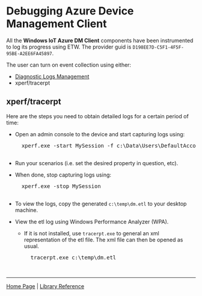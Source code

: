 # Debugging Azure Device Management Client

All the **Windows IoT Azure DM Client** components have been instrumented to log its progress using ETW. The provider guid is `D198EE7D-C5F1-4F5F-95BE-A2EE6FA45897`.

The user can turn on event collection using either:

- [Diagnostic Logs Management](diagnostic-logs-management.md)
- xperf/tracerpt 

## xperf/tracerpt

Here are the steps you need to obtain detailed logs for a certain period of time:

- Open an admin console to the device and start capturing logs using:

    <pre>
    xperf.exe -start MySession -f c:\Data\Users\DefaultAccount\AppData\Local\Temp\dm.etl -on D198EE7D-C5F1-4F5F-95BE-A2EE6FA45897
    </pre>

- Run your scenarios (i.e. set the desired property in question, etc).
- When done, stop capturing logs using:

    <pre>
    xperf.exe -stop MySession
    </pre>

- To view the logs, copy the generated `c:\temp\dm.etl` to your desktop machine.
- View the etl log using Windows Performance Analyzer (WPA). 
  - If it is not installed, use `tracerpt.exe` to general an xml representation of the etl file. The xml file can then be opened as usual.

      <pre>
      tracerpt.exe c:\temp\dm.etl
      </pre>

##

----

[Home Page](../README.md) | [Library Reference](library-reference.md)